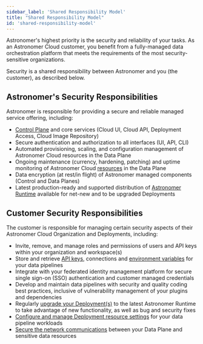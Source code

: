 ```yaml
---
sidebar_label: 'Shared Responsibility Model'
title: "Shared Responsibility Model"
id: 'shared-responsibility-model'
---
```


Astronomer's highest priority is the security and reliability of your tasks. As an Astronomer Cloud customer, you benefit from a fully-managed data orchestration platform that meets the requirements of the most security-sensitive organizations.

Security is a shared responsibility between Astronomer and you (the customer), as described below.

## Astronomer's Security Responsibilities

Astronomer is responsible for providing a secure and reliable managed service offering, including:

- [Control Plane](https://docs.astronomer.io/#features) and core services (Cloud UI, Cloud API, Deployment Access, Cloud Image Repository)
- Secure authentication and authorization to all interfaces (UI, API, CLI)
- Automated provisioning, scaling, and configuration management of Astronomer Cloud resources in the Data Plane
- Ongoing maintenance (currency, hardening, patching) and uptime monitoring of Astronomer Cloud [resources](https://docs.astronomer.io/resource-reference-aws) in the Data Plane
- Data encryption (at rest/in flight) of Astronomer managed components (Control and Data Planes)
- Latest production-ready and supported distribution of [Astronomer Runtime](https://docs.astronomer.io/upgrade-runtime) available for net-new and to be upgraded Deployments

## Customer Security Responsibilities  

The customer is responsible for managing certain security aspects of their Astronomer Cloud Organization and Deployments, including:

- Invite, remove, and manage roles and permissions of users and API keys within your organization and workspace(s)
- Store and retrieve [API keys](api-keys), connections and [environment variables](environment-variables) for your data pipelines
- Integrate with your federated identity management platform for secure single sign-on (SSO) authentication and customer managed credentials
- Develop and maintain data pipelines with security and quality coding best practices, inclusive of vulnerability management of your plugins and dependencies
- Regularly [upgrade your Deployment(s)](upgrade-runtime) to the latest Astronomer Runtime to take advantage of new functionality, as well as bug and security fixes
- [Configure and manage Deployment resource settings](https://docs.astronomer.io/configure-deployment) for your data pipeline workloads
- [Secure the network communications](https://docs.astronomer.io/install-aws#step-4-let-astronomer-complete-the-install) between your Data Plane and sensitive data resources
